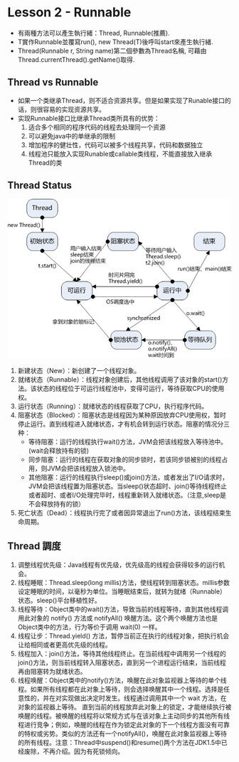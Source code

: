 # Lesson 2 - Runnable

* 有兩種方法可以產生執行緒：Thread, Runnable(推薦).
* T實作Runnable並覆寫run(), new Thread(T)後呼叫start來產生執行緒.
* Thread(Runnable r, String name)第二個參數為Thread名稱, 可藉由Thread.currentThread().getName()取得.

## Thread vs Runnable

* 如果一个类继承Thread，则不适合资源共享。但是如果实现了Runable接口的话，则很容易的实现资源共享。
* 实现Runnable接口比继承Thread类所具有的优势：
	1. 适合多个相同的程序代码的线程去处理同一个资源
	1. 可以避免java中的单继承的限制
	1. 增加程序的健壮性，代码可以被多个线程共享，代码和数据独立
	1. 线程池只能放入实现Runable或callable类线程，不能直接放入继承Thread的类
	
## Thread Status

![Alt text](./l4.jpg "Thread Status")

1. 新建状态（New）：新创建了一个线程对象。
1. 就绪状态（Runnable）：线程对象创建后，其他线程调用了该对象的start()方法。该状态的线程位于可运行线程池中，变得可运行，等待获取CPU的使用权。
1. 运行状态（Running）：就绪状态的线程获取了CPU，执行程序代码。
1. 阻塞状态（Blocked）：阻塞状态是线程因为某种原因放弃CPU使用权，暂时停止运行。直到线程进入就绪状态，才有机会转到运行状态。阻塞的情况分三种：
	* 等待阻塞：运行的线程执行wait()方法，JVM会把该线程放入等待池中。(wait会释放持有的锁)
	* 同步阻塞：运行的线程在获取对象的同步锁时，若该同步锁被别的线程占用，则JVM会把该线程放入锁池中。
	* 其他阻塞：运行的线程执行sleep()或join()方法，或者发出了I/O请求时，JVM会把该线程置为阻塞状态。当sleep()状态超时、join()等待线程终止或者超时、或者I/O处理完毕时，线程重新转入就绪状态。（注意,sleep是不会释放持有的锁）
1. 死亡状态（Dead）：线程执行完了或者因异常退出了run()方法，该线程结束生命周期。

## Thread 調度

1. 调整线程优先级：Java线程有优先级，优先级高的线程会获得较多的运行机会。
1. 线程睡眠：Thread.sleep(long millis)方法，使线程转到阻塞状态。millis参数设定睡眠的时间，以毫秒为单位。当睡眠结束后，就转为就绪（Runnable）状态。sleep()平台移植性好。
1. 线程等待：Object类中的wait()方法，导致当前的线程等待，直到其他线程调用此对象的 notify() 方法或 notifyAll() 唤醒方法。这个两个唤醒方法也是Object类中的方法，行为等价于调用 wait(0) 一样。
1. 线程让步：Thread.yield() 方法，暂停当前正在执行的线程对象，把执行机会让给相同或者更高优先级的线程。
1. 线程加入：join()方法，等待其他线程终止。在当前线程中调用另一个线程的join()方法，则当前线程转入阻塞状态，直到另一个进程运行结束，当前线程再由阻塞转为就绪状态。
1. 线程唤醒：Object类中的notify()方法，唤醒在此对象监视器上等待的单个线程。如果所有线程都在此对象上等待，则会选择唤醒其中一个线程。选择是任意性的，并在对实现做出决定时发生。线程通过调用其中一个 wait 方法，在对象的监视器上等待。 直到当前的线程放弃此对象上的锁定，才能继续执行被唤醒的线程。被唤醒的线程将以常规方式与在该对象上主动同步的其他所有线程进行竞争；例如，唤醒的线程在作为锁定此对象的下一个线程方面没有可靠的特权或劣势。类似的方法还有一个notifyAll()，唤醒在此对象监视器上等待的所有线程。注意：Thread中suspend()和resume()两个方法在JDK1.5中已经废除，不再介绍。因为有死锁倾向。